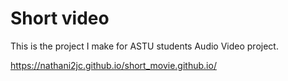 # Short video
This is the project I make for ASTU students Audio Video project.

https://nathani2jc.github.io/short_movie.github.io/
